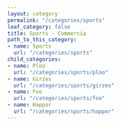 ```yaml
---
layout: category
permalink: "/categories/sports"
leaf_category: false
title: Sports - Commercia
path_to_this_category:
- name: Sports
  url: "/categories/sports"
child_categories:
- name: Ploo
  url: "/categories/sports/ploo"
- name: Girzes
  url: "/categories/sports/girzes"
- name: Foo
  url: "/categories/sports/foo"
- name: Happor
  url: "/categories/sports/happor"
---
```

